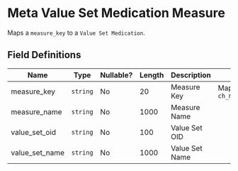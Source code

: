 # Meta Value Set Medication Measure

Maps a `measure_key` to a `Value Set Medication`.

## Field Definitions

| Name | Type | Nullable? | Length | Description | Values |
| --- | --- | --- | --- | --- | --- |
| measure_key | `string` | No | 20 | Measure Key | Maps to `ch_meta_measure` |
| measure_name | `string` | No | 1000 | Measure Name |  |
| value_set_oid | `string` | No | 100 | Value Set OID |  |
| value_set_name | `string` | No | 1000 | Value Set Name |  |